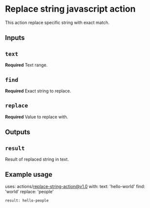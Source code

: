 # Replace string javascript action

This action replace specific string with exact match.

## Inputs

## `text`

**Required** Text range.

## `find`

**Required** Exact string to replace.

## `replace`

**Required** Value to replace with.

## Outputs

## `result`

Result of replaced string in text.

## Example usage

uses: actions/replace-string-action@v1.0
with:
  text: 'hello-world'
  find: 'world'
  replace: 'people'

```result: hello-people```